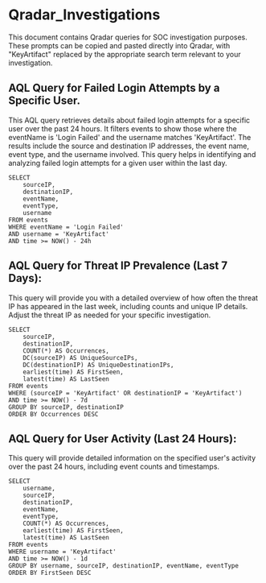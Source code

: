 # Qradar_Investigations
This document contains Qradar queries for SOC investigation purposes. These prompts can be copied and pasted directly into Qradar, with "KeyArtifact" replaced by the appropriate search term relevant to your investigation.


## AQL Query for Failed Login Attempts by a Specific User.
This AQL query retrieves details about failed login attempts for a specific user over the past 24 hours. It filters events to show those where the eventName is 'Login Failed' and the username matches 'KeyArtifact'. The results include the source and destination IP addresses, the event name, event type, and the username involved. This query helps in identifying and analyzing failed login attempts for a given user within the last day.
```AQL
SELECT 
    sourceIP, 
    destinationIP, 
    eventName, 
    eventType, 
    username 
FROM events 
WHERE eventName = 'Login Failed'
AND username = 'KeyArtifact'
AND time >= NOW() - 24h
```

## AQL Query for Threat IP Prevalence (Last 7 Days):
This query will provide you with a detailed overview of how often the threat IP has appeared in the last week, including counts and unique IP details. Adjust the threat IP as needed for your specific investigation.

```AQL
SELECT 
    sourceIP, 
    destinationIP, 
    COUNT(*) AS Occurrences, 
    DC(sourceIP) AS UniqueSourceIPs, 
    DC(destinationIP) AS UniqueDestinationIPs, 
    earliest(time) AS FirstSeen, 
    latest(time) AS LastSeen 
FROM events 
WHERE (sourceIP = 'KeyArtifact' OR destinationIP = 'KeyArtifact')
AND time >= NOW() - 7d
GROUP BY sourceIP, destinationIP
ORDER BY Occurrences DESC
```

## AQL Query for User Activity (Last 24 Hours):
This query will provide detailed information on the specified user's activity over the past 24 hours, including event counts and timestamps.

```AQL
SELECT 
    username, 
    sourceIP, 
    destinationIP, 
    eventName, 
    eventType, 
    COUNT(*) AS Occurrences, 
    earliest(time) AS FirstSeen, 
    latest(time) AS LastSeen 
FROM events 
WHERE username = 'KeyArtifact'
AND time >= NOW() - 1d
GROUP BY username, sourceIP, destinationIP, eventName, eventType
ORDER BY FirstSeen DESC
```
